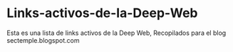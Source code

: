 # Links-activos-de-la-Deep-Web
Esta es una lista de links activos de la Deep Web, Recopilados para el blog sectemple.blogspot.com
